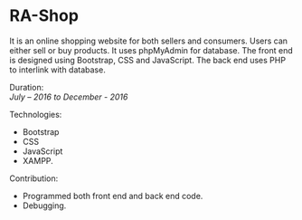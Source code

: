 # RA-Shop
It is an online shopping website for both sellers and consumers. Users can either sell or buy products. It uses phpMyAdmin for database. The front end is designed using Bootstrap, CSS and JavaScript. The back end uses PHP to interlink with database.

Duration:<br /> *July – 2016 to December - 2016*

Technologies:<br /> 
* Bootstrap
* CSS
* JavaScript 
* XAMPP.  

Contribution: 
* Programmed both front end and back end code. 
* Debugging. 
